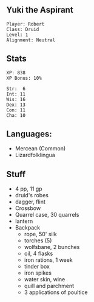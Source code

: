
## Yuki the Aspirant

    Player: Robert
    Class: Druid
    Level: 1
    Alignment: Neutral

## Stats

    XP: 838
    XP Bonus: 10%

    Str:  6
    Int: 11
    Wis: 16
    Dex: 13
    Con: 11
    Cha: 10

## Languages:

- Mercean (Common)
- Lizardfolklingua

## Stuff

* 4 pp, 11 gp
* druid's robes
* dagger, flint
* Crossbow
* Quarrel case, 30 quarrels
* lantern
* Backpack
  * rope, 50' silk
  * torches (5)
  * wolfsbane, 2 bunches
  * oil, 4 flasks
  * iron rations, 1 week
  * tinder box
  * iron spikes
  * water skin, wine
  * quill and parchment
  * 3 applications of poultice
